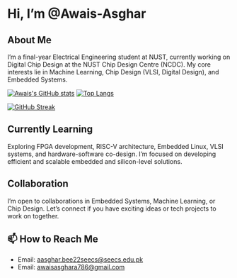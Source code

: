 # Hi, I’m @Awais-Asghar

## About Me
I’m a final-year Electrical Engineering student at NUST, currently working on Digital Chip Design at the NUST Chip Design Centre (NCDC). My core interests lie in Machine Learning, Chip Design (VLSI, Digital Design), and Embedded Systems.

[![Awais's GitHub stats](https://github-readme-stats.vercel.app/api?username=Awais-Asghar&count_private=true&show_icons=true&theme=tokyonight)](https://github.com/Awais-Asghar) [![Top Langs](https://github-readme-stats.vercel.app/api/top-langs/?username=Awais-Asghar&layout=donut&bg_color=000000&title_color=ffffff&text_color=ffffff)](https://github.com/Awais-Asghar)

[![GitHub Streak](https://streak-stats.demolab.com?user=Awais-Asghar&theme=default)](https://git.io/streak-stats)


## Currently Learning
Exploring FPGA development, RISC-V architecture, Embedded Linux, VLSI systems, and hardware-software co-design. I’m focused on developing efficient and scalable embedded and silicon-level solutions.

## Collaboration
I’m open to collaborations in Embedded Systems, Machine Learning, or Chip Design. Let’s connect if you have exciting ideas or tech projects to work on together.

## 📫 How to Reach Me
- Email: aasghar.bee22seecs@seecs.edu.pk
- Email: awaisasghara786@gmail.com
  
